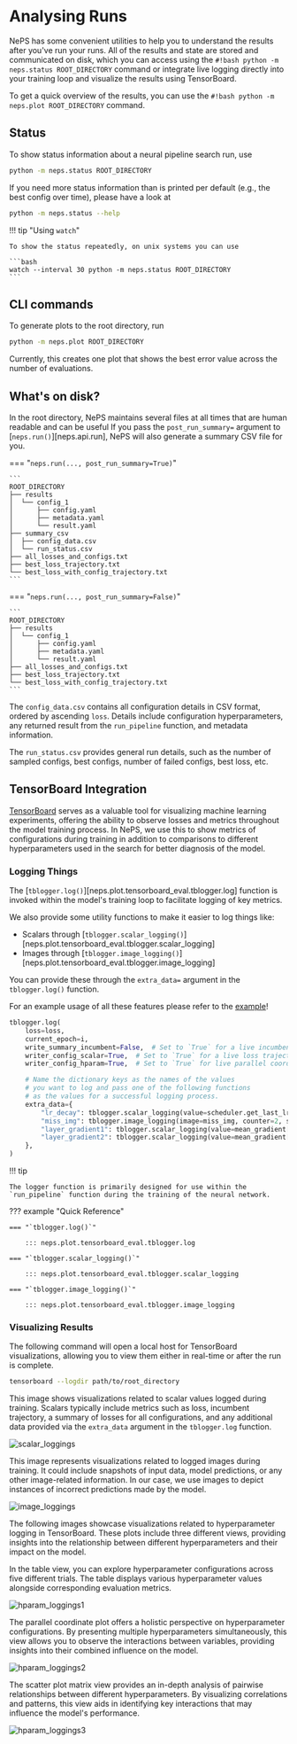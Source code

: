 # Analysing Runs
NePS has some convenient utilities to help you to understand the results after you've run your runs.
All of the results and state are stored and communicated on disk, which you can access using
the `#!bash python -m neps.status ROOT_DIRECTORY` command or integrate live logging directly into your training loop
and visualize the results using TensorBoard.

To get a quick overview of the results, you can use the `#!bash python -m neps.plot ROOT_DIRECTORY` command.

## Status

To show status information about a neural pipeline search run, use

```bash
python -m neps.status ROOT_DIRECTORY
```

If you need more status information than is printed per default (e.g., the best config over time), please have a look at

```bash
python -m neps.status --help
```

!!! tip "Using `watch`"

    To show the status repeatedly, on unix systems you can use

    ```bash
    watch --interval 30 python -m neps.status ROOT_DIRECTORY
    ```

## CLI commands

To generate plots to the root directory, run

```bash
python -m neps.plot ROOT_DIRECTORY
```

Currently, this creates one plot that shows the best error value across the number of evaluations.

## What's on disk?
In the root directory, NePS maintains several files at all times that are human readable and can be useful
If you pass the `post_run_summary=` argument to [`neps.run()`][neps.api.run],
NePS will also generate a summary CSV file for you.

=== "`neps.run(..., post_run_summary=True)`"

    ```
    ROOT_DIRECTORY
    ├── results
    │  └── config_1
    │      ├── config.yaml
    │      ├── metadata.yaml
    │      └── result.yaml
    ├── summary_csv
    │  ├── config_data.csv
    │  └── run_status.csv
    ├── all_losses_and_configs.txt
    ├── best_loss_trajectory.txt
    └── best_loss_with_config_trajectory.txt
    ```


=== "`neps.run(..., post_run_summary=False)`"

    ```
    ROOT_DIRECTORY
    ├── results
    │  └── config_1
    │      ├── config.yaml
    │      ├── metadata.yaml
    │      └── result.yaml
    ├── all_losses_and_configs.txt
    ├── best_loss_trajectory.txt
    └── best_loss_with_config_trajectory.txt
    ```


The `config_data.csv` contains all configuration details in CSV format, ordered by ascending `loss`.
Details include configuration hyperparameters, any returned result from the `run_pipeline` function, and metadata information.

The `run_status.csv` provides general run details, such as the number of sampled configs, best configs, number of failed configs, best loss, etc.

## TensorBoard Integration
[TensorBoard](https://www.tensorflow.org/tensorboard) serves as a valuable tool for visualizing machine learning experiments,
offering the ability to observe losses and metrics throughout the model training process.
In NePS, we use this to show metrics of configurations during training in addition to comparisons to different hyperparameters used in the search for better diagnosis of the model.

### Logging Things

The [`tblogger.log()`][neps.plot.tensorboard_eval.tblogger.log] function is invoked
within the model's training loop to facilitate logging of key metrics.

We also provide some utility functions to make it easier to log things like:

* Scalars through [`tblogger.scalar_logging()`][neps.plot.tensorboard_eval.tblogger.scalar_logging]
* Images through [`tblogger.image_logging()`][neps.plot.tensorboard_eval.tblogger.image_logging]

You can provide these through the `extra_data=` argument in the `tblogger.log()` function.

For an example usage of all these features please refer to the [example](../examples/convenience/neps_tblogger_tutorial.md)!

```python
tblogger.log(
    loss=loss,
    current_epoch=i,
    write_summary_incumbent=False,  # Set to `True` for a live incumbent trajectory.
    writer_config_scalar=True,  # Set to `True` for a live loss trajectory for each config.
    writer_config_hparam=True,  # Set to `True` for live parallel coordinate, scatter plot matrix, and table view.

    # Name the dictionary keys as the names of the values
    # you want to log and pass one of the following functions
    # as the values for a successful logging process.
    extra_data={
        "lr_decay": tblogger.scalar_logging(value=scheduler.get_last_lr()[0]),
        "miss_img": tblogger.image_logging(image=miss_img, counter=2, seed=2),
        "layer_gradient1": tblogger.scalar_logging(value=mean_gradient[0]),
        "layer_gradient2": tblogger.scalar_logging(value=mean_gradient[1]),
    },
)
```

!!! tip

    The logger function is primarily designed for use within the `run_pipeline` function during the training of the neural network.

??? example "Quick Reference"

    === "`tblogger.log()`"

        ::: neps.plot.tensorboard_eval.tblogger.log

    === "`tblogger.scalar_logging()`"

        ::: neps.plot.tensorboard_eval.tblogger.scalar_logging

    === "`tblogger.image_logging()`"

        ::: neps.plot.tensorboard_eval.tblogger.image_logging

### Visualizing Results

The following command will open a local host for TensorBoard visualizations, allowing you to view them either in real-time or after the run is complete.

```bash
tensorboard --logdir path/to/root_directory
```

This image shows visualizations related to scalar values logged during training. Scalars typically include metrics such as loss, incumbent trajectory, a summary of losses for all configurations, and any additional data provided via the `extra_data` argument in the `tblogger.log` function.

![scalar_loggings](../doc_images/tensorboard/tblogger_scalar.jpg)

This image represents visualizations related to logged images during training.
It could include snapshots of input data, model predictions, or any other image-related information.
In our case, we use images to depict instances of incorrect predictions made by the model.

![image_loggings](../doc_images/tensorboard/tblogger_image.jpg)

The following images showcase visualizations related to hyperparameter logging in TensorBoard.
These plots include three different views, providing insights into the relationship between different hyperparameters and their impact on the model.

In the table view, you can explore hyperparameter configurations across five different trials.
The table displays various hyperparameter values alongside corresponding evaluation metrics.

![hparam_loggings1](../doc_images/tensorboard/tblogger_hparam1.jpg)

The parallel coordinate plot offers a holistic perspective on hyperparameter configurations.
By presenting multiple hyperparameters simultaneously, this view allows you to observe the interactions between variables, providing insights into their combined influence on the model.

![hparam_loggings2](../doc_images/tensorboard/tblogger_hparam2.jpg)

The scatter plot matrix view provides an in-depth analysis of pairwise relationships between different hyperparameters.
By visualizing correlations and patterns, this view aids in identifying key interactions that may influence the model's performance.

![hparam_loggings3](../doc_images/tensorboard/tblogger_hparam3.jpg)
